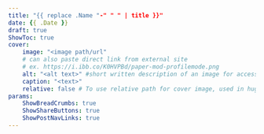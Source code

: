 ```yaml
---
title: "{{ replace .Name "-" " " | title }}"
date: {{ .Date }}
draft: true
ShowToc: true
cover:
    image: "<image path/url"
    # can also paste direct link from external site
    # ex. https://i.ibb.co/K0HVPBd/paper-mod-profilemode.png
    alt: "<alt text>" #short written description of an image for accessibility, if image cannot be viewed
    caption: "<text>"
    relative: false # To use relative path for cover image, used in hugo Page-bundles
params:
    ShowBreadCrumbs: true
    ShowShareButtons: true
    ShowPostNavLinks: true
---
```

